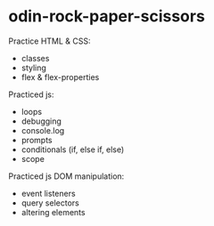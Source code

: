 # odin-rock-paper-scissors

Practice HTML & CSS:
 - classes
 - styling
 - flex & flex-properties

Practiced js:

- loops
- debugging
- console.log
- prompts
- conditionals (if, else if, else)
- scope

Practiced js DOM manipulation: 

- event listeners
- query selectors
- altering elements

